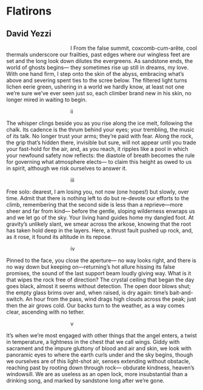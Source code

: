 # Flatirons
## David Yezzi
                                           I
From the false summit, coxcomb-cum-arête,
cool thermals underscore our frailties,
past edges where our wingless feet are set
and the long look down dilutes the evergreens.
As sandstone ends, the world of ghosts begins—
they sometimes rise up still in dreams, my love.
With one hand firm, I step onto the skin
of the abyss, embracing what’s above
and severing spent ties to the scree below.
The filtered light turns lichen eerie green,
ushering in a world we hardly know,
at least not one we’re sure we’ve ever seen
just so, each climber brand new in his skin,
no longer mired in waiting to begin.


                                           ii

The whisper clings beside you as you rise
along the ice melt, following the chalk.
Its cadence is the thrum behind your eyes;
your trembling, the music of its talk.
No longer trust your arms; they’re paid with fear.
Along the rock, the grip that’s hidden there,
invisible but sure, will not appear
until you trade your fast-hold for the air,
and, as you reach, it ripples like a pool
in which your newfound safety now reflects:
the diastole of breath becomes the rule
for governing what atmosphere elects—
to claim this height as owed to us in spirit,
although we risk ourselves to answer it.

                                           iii

Free solo: dearest, I am losing you,
not now (one hopes!) but slowly, over time.
Admit that there is nothing left to do
but re-devote our efforts to the climb,
remembering that the second side is less
than a reprieve—more sheer and far from kind—
before the gentle, sloping wilderness
enwraps us and we let go of the sky.
Your living hand guides home my dangled foot.
At gravity’s unlikely slant, we smear
across the arkose, knowing that the root
has taken hold deep in the layers. Here,
a thrust fault pushed up rock, and, as it rose,
it found its altitude in its repose.


                                           iv

Pinned to the face, you close the aperture—
no way looks right, and there is no way down
but keeping on—returning’s hot allure
hissing its false promises, the sound
of the last support beam loudly giving way.
What is it that wipes the rock free of direction?
The crystal ceiling that began the day
goes black, almost it seems without detection.
The open door blows shut; the empty glass
brims over and, when raised, is dry again:
time’s bait-and-switch. An hour from the pass,
wind drags high clouds across the peak; just then
the air grows cold. Our backs turn to the weather,
as a way comes clear, ascending with no tether.

                                           v

It’s when we’re most engaged with other things
that the angel enters, a twist in temperature,
a lightness in the chest that we call wings.
Giddy with sacrament and the impure
gluttony of blood and air and skin,
we look with panoramic eyes to where
the earth curls under and the sky begins,
though we ourselves are of this light-shot air,
senses extending without obstacle,
reaching past by rooting down through rock—
obdurate kindness, heaven’s windowsill.
We are as useless as an open lock,
more insubstantial than a drinking song,
and marked by sandstone long after we’re gone.